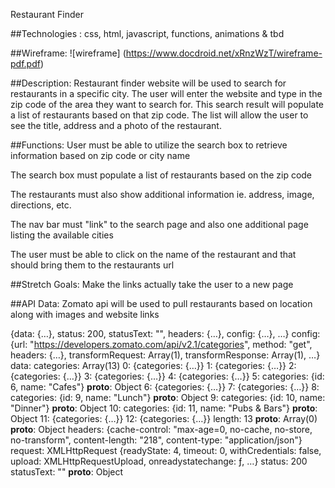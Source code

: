 Restaurant Finder

##Technologies : css, html, javascript, functions, animations & tbd

##Wireframe: 
![wireframe] (https://www.docdroid.net/xRnzWzT/wireframe-pdf.pdf)

##Description:
Restaurant finder website will be used to search for restaurants in a specific city. The user will enter the website and type in the zip code of the area they want to search for. This search result will populate a list of restaurants based on that zip code. The list will allow the user to see the title, address and a photo of the restaurant. 

##Functions: 
User must be able to utilize the search box to retrieve information based on zip code or city name

The search box must populate a list of restaurants based on the zip code

The restaurants must also show additional information ie. address, image, directions, etc.

The nav bar must "link" to the search page and also one additional page listing the available cities

The user must be able to click on the name of the restaurant and that should bring them to the restaurants url

##Stretch Goals:
Make the links actually take the user to a new page 

##API Data:
Zomato api will be used to pull restaurants based on location along with images and website links

{data: {…}, status: 200, statusText: "", headers: {…}, config: {…}, …}
config: {url: "https://developers.zomato.com/api/v2.1/categories", method: "get", headers: {…}, transformRequest: Array(1), transformResponse: Array(1), …}
data:
categories: Array(13)
0: {categories: {…}}
1: {categories: {…}}
2: {categories: {…}}
3: {categories: {…}}
4: {categories: {…}}
5:
categories: {id: 6, name: "Cafes"}
__proto__: Object
6: {categories: {…}}
7: {categories: {…}}
8:
categories: {id: 9, name: "Lunch"}
__proto__: Object
9:
categories: {id: 10, name: "Dinner"}
__proto__: Object
10:
categories: {id: 11, name: "Pubs & Bars"}
__proto__: Object
11: {categories: {…}}
12: {categories: {…}}
length: 13
__proto__: Array(0)
__proto__: Object
headers: {cache-control: "max-age=0, no-cache, no-store, no-transform", content-length: "218", content-type: "application/json"}
request: XMLHttpRequest {readyState: 4, timeout: 0, withCredentials: false, upload: XMLHttpRequestUpload, onreadystatechange: ƒ, …}
status: 200
statusText: ""
__proto__: Object

